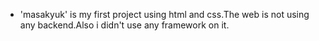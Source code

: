 - 'masakyuk' is my first project using html and css.The web is not using any backend.Also i didn't use any framework on it.
